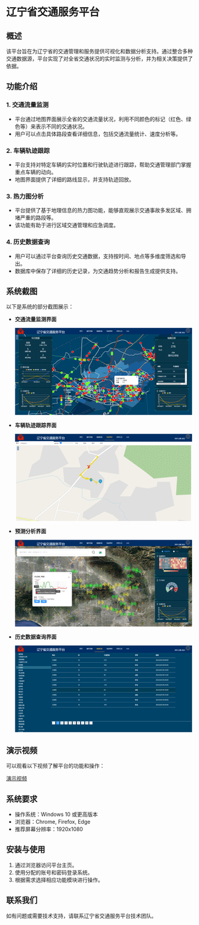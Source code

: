 
# 辽宁省交通服务平台

## 概述

该平台旨在为辽宁省的交通管理和服务提供可视化和数据分析支持。通过整合多种交通数据源，平台实现了对全省交通状况的实时监测与分析，并为相关决策提供了依据。

## 功能介绍

### 1. **交通流量监测**
   - 平台通过地图界面展示全省的交通流量状况，利用不同颜色的标记（红色、绿色等）来表示不同的交通状况。
   - 用户可以点击具体路段查看详细信息，包括交通流量统计、速度分析等。

### 2. **车辆轨迹跟踪**
   - 平台支持对特定车辆的实时位置和行驶轨迹进行跟踪，帮助交通管理部门掌握重点车辆的动向。
   - 地图界面提供了详细的路线显示，并支持轨迹回放。

### 3. **热力图分析**
   - 平台提供了基于地理信息的热力图功能，能够直观展示交通事故多发区域、拥堵严重的路段等。
   - 该功能有助于进行区域交通管理和应急调度。

### 4. **历史数据查询**
   - 用户可以通过平台查询历史交通数据，支持按时间、地点等多维度筛选和导出。
   - 数据库中保存了详细的历史记录，为交通趋势分析和报告生成提供支持。

## 系统截图

以下是系统的部分截图展示：

- **交通流量监测界面**
  
  ![交通流量监测界面](/fig/fig1.png)

- **车辆轨迹跟踪界面**
  
  ![车辆轨迹跟踪界面](/fig/fig2.png)

- **预测分析界面**
  
  ![热力图分析界面](/fig/fig3.png)

- **历史数据查询界面**
  
  ![历史数据查询界面](/fig/fig4.png)

## 演示视频

可以观看以下视频了解平台的功能和操作：

[演示视频](/fig/show.mp4)

## 系统要求

- 操作系统：Windows 10 或更高版本
- 浏览器：Chrome, Firefox, Edge
- 推荐屏幕分辨率：1920x1080

## 安装与使用

1. 通过浏览器访问平台主页。
2. 使用分配的账号和密码登录系统。
3. 根据需求选择相应功能模块进行操作。

## 联系我们

如有问题或需要技术支持，请联系辽宁省交通服务平台技术团队。

